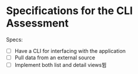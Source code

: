 # Specifications for the CLI Assessment

Specs:
- [ ] Have a CLI for interfacing with the application
- [ ] Pull data from an external source
- [ ] Implement both list and detail views뜀
